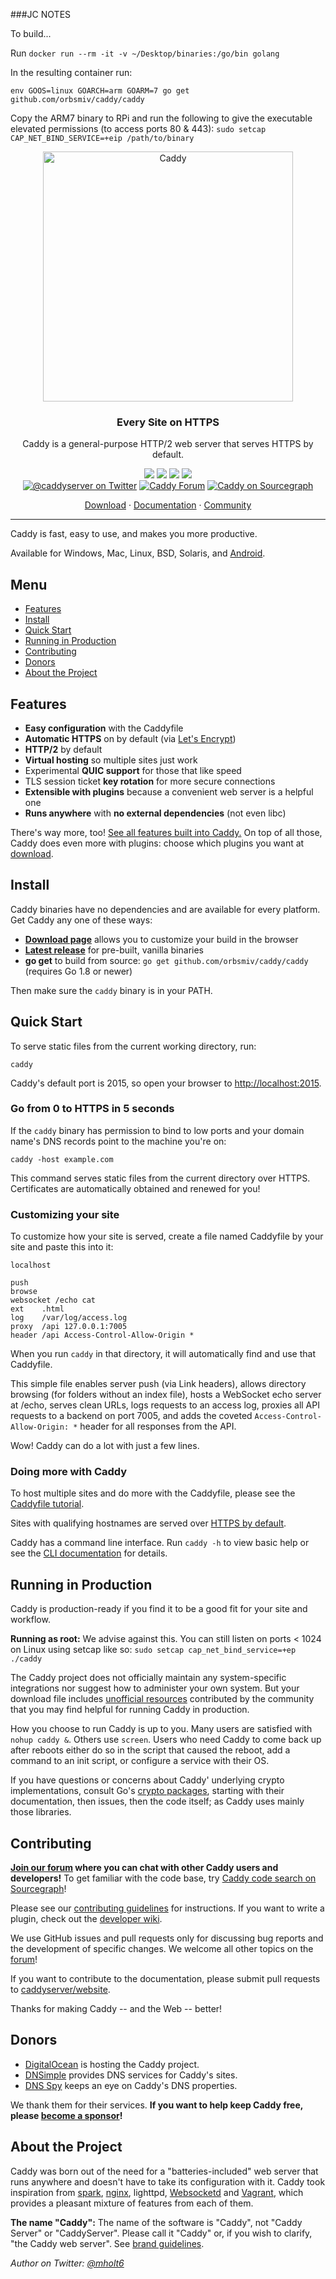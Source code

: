 ###JC NOTES

To build...

Run `docker run --rm -it -v ~/Desktop/binaries:/go/bin golang`

In the resulting container run:

`env GOOS=linux GOARCH=arm GOARM=7 go get github.com/orbsmiv/caddy/caddy`

Copy the ARM7 binary to RPi and run the following to give the executable elevated permissions (to access ports 80 & 443): `sudo setcap CAP_NET_BIND_SERVICE=+eip /path/to/binary`



<p align="center">
	<a href="https://caddyserver.com"><img src="https://cloud.githubusercontent.com/assets/1128849/25305033/12916fce-2731-11e7-86ec-580d4d31cb16.png" alt="Caddy" width="400"></a>
</p>
<h3 align="center">Every Site on HTTPS <!-- Serve Confidently --></h3>
<p align="center">Caddy is a general-purpose HTTP/2 web server that serves HTTPS by default.</p>
<p align="center">
	<a href="https://travis-ci.org/mholt/caddy"><img src="https://img.shields.io/travis/mholt/caddy.svg?label=linux+build"></a>
	<a href="https://ci.appveyor.com/project/mholt/caddy"><img src="https://img.shields.io/appveyor/ci/mholt/caddy.svg?label=windows+build"></a>
	<a href="https://godoc.org/github.com/orbsmiv/caddy"><img src="https://img.shields.io/badge/godoc-reference-blue.svg"></a>
	<a href="https://goreportcard.com/report/mholt/caddy"><img src="https://goreportcard.com/badge/github.com/orbsmiv/caddy"></a>
	<br>
	<a href="https://twitter.com/caddyserver" title="@caddyserver on Twitter"><img src="https://img.shields.io/badge/twitter-@caddyserver-55acee.svg" alt="@caddyserver on Twitter"></a>
	<a href="https://caddy.community" title="Caddy Forum"><img src="https://img.shields.io/badge/community-forum-ff69b4.svg" alt="Caddy Forum"></a>
	<a href="https://sourcegraph.com/github.com/orbsmiv/caddy?badge" title="Caddy on Sourcegraph"><img src="https://sourcegraph.com/github.com/orbsmiv/caddy/-/badge.svg" alt="Caddy on Sourcegraph"></a>
</p>
<p align="center">
	<a href="https://caddyserver.com/download">Download</a> ·
	<a href="https://caddyserver.com/docs">Documentation</a> ·
	<a href="https://caddy.community">Community</a>
</p>

---

Caddy is fast, easy to use, and makes you more productive.

Available for Windows, Mac, Linux, BSD, Solaris, and [Android](https://github.com/orbsmiv/caddy/wiki/Running-Caddy-on-Android).

## Menu

- [Features](#features)
- [Install](#install)
- [Quick Start](#quick-start)
- [Running in Production](#running-in-production)
- [Contributing](#contributing)
- [Donors](#donors)
- [About the Project](#about-the-project)

## Features

- **Easy configuration** with the Caddyfile
- **Automatic HTTPS** on by default (via [Let's Encrypt](https://letsencrypt.org))
- **HTTP/2** by default
- **Virtual hosting** so multiple sites just work
- Experimental **QUIC support** for those that like speed
- TLS session ticket **key rotation** for more secure connections
- **Extensible with plugins** because a convenient web server is a helpful one
- **Runs anywhere** with **no external dependencies** (not even libc)

There's way more, too! [See all features built into Caddy.](https://caddyserver.com/features) On top of all those, Caddy does even more with plugins: choose which plugins you want at [download](https://caddyserver.com/download).


## Install

Caddy binaries have no dependencies and are available for every platform. Get Caddy any one of these ways:

- **[Download page](https://caddyserver.com/download)** allows you to
customize your build in the browser
- **[Latest release](https://github.com/orbsmiv/caddy/releases/latest)** for
pre-built, vanilla binaries
- **go get** to build from source: `go get github.com/orbsmiv/caddy/caddy` (requires Go 1.8 or newer)

Then make sure the `caddy` binary is in your PATH.


## Quick Start

To serve static files from the current working directory, run:

```
caddy
```

Caddy's default port is 2015, so open your browser to [http://localhost:2015](http://localhost:2015).

### Go from 0 to HTTPS in 5 seconds

If the `caddy` binary has permission to bind to low ports and your domain name's DNS records point to the machine you're on:

```
caddy -host example.com
```

This command serves static files from the current directory over HTTPS. Certificates are automatically obtained and renewed for you!

### Customizing your site

To customize how your site is served, create a file named Caddyfile by your site and paste this into it:

```plain
localhost

push
browse
websocket /echo cat
ext    .html
log    /var/log/access.log
proxy  /api 127.0.0.1:7005
header /api Access-Control-Allow-Origin *
```

When you run `caddy` in that directory, it will automatically find and use that Caddyfile.

This simple file enables server push (via Link headers), allows directory browsing (for folders without an index file), hosts a WebSocket echo server at /echo, serves clean URLs, logs requests to an access log, proxies all API requests to a backend on port 7005, and adds the coveted  `Access-Control-Allow-Origin: *` header for all responses from the API.

Wow! Caddy can do a lot with just a few lines.

### Doing more with Caddy

To host multiple sites and do more with the Caddyfile, please see the [Caddyfile tutorial](https://caddyserver.com/tutorial/caddyfile).

Sites with qualifying hostnames are served over [HTTPS by default](https://caddyserver.com/docs/automatic-https).

Caddy has a command line interface. Run `caddy -h` to view basic help or see the [CLI documentation](https://caddyserver.com/docs/cli) for details.


## Running in Production

Caddy is production-ready if you find it to be a good fit for your site and workflow.

**Running as root:** We advise against this. You can still listen on ports < 1024 on Linux using setcap like so: `sudo setcap cap_net_bind_service=+ep ./caddy`

The Caddy project does not officially maintain any system-specific integrations nor suggest how to administer your own system. But your download file includes [unofficial resources](https://github.com/orbsmiv/caddy/tree/master/dist/init) contributed by the community that you may find helpful for running Caddy in production.

How you choose to run Caddy is up to you. Many users are satisfied with `nohup caddy &`. Others use `screen`. Users who need Caddy to come back up after reboots either do so in the script that caused the reboot, add a command to an init script, or configure a service with their OS.

If you have questions or concerns about Caddy' underlying crypto implementations, consult Go's [crypto packages](https://golang.org/pkg/crypto), starting with their documentation, then issues, then the code itself; as Caddy uses mainly those libraries.


## Contributing

**[Join our forum](https://caddy.community) where you can chat with other Caddy users and developers!** To get familiar with the code base, try [Caddy code search on Sourcegraph](https://sourcegraph.com/github.com/orbsmiv/caddy/-/search)!

Please see our [contributing guidelines](https://github.com/orbsmiv/caddy/blob/master/.github/CONTRIBUTING.md) for instructions. If you want to write a plugin, check out the [developer wiki](https://github.com/orbsmiv/caddy/wiki).

We use GitHub issues and pull requests only for discussing bug reports and the development of specific changes. We welcome all other topics on the [forum](https://caddy.community)!

If you want to contribute to the documentation, please submit pull requests to [caddyserver/website](https://github.com/caddyserver/website).

Thanks for making Caddy -- and the Web -- better!


## Donors

- [DigitalOcean](https://m.do.co/c/6d7bdafccf96) is hosting the Caddy project.
- [DNSimple](https://dnsimple.link/resolving-caddy) provides DNS services for Caddy's sites.
- [DNS Spy](https://dnsspy.io) keeps an eye on Caddy's DNS properties.

We thank them for their services. **If you want to help keep Caddy free, please [become a sponsor](https://caddyserver.com/pricing)!**


## About the Project

Caddy was born out of the need for a "batteries-included" web server that runs anywhere and doesn't have to take its configuration with it. Caddy took inspiration from [spark](https://github.com/rif/spark), [nginx](https://github.com/nginx/nginx), lighttpd,
[Websocketd](https://github.com/joewalnes/websocketd) and [Vagrant](https://www.vagrantup.com/), which provides a pleasant mixture of features from each of them.

**The name "Caddy":** The name of the software is "Caddy", not "Caddy Server" or "CaddyServer". Please call it "Caddy" or, if you wish to clarify, "the Caddy web server". See [brand guidelines](https://caddyserver.com/brand).

*Author on Twitter: [@mholt6](https://twitter.com/mholt6)*
